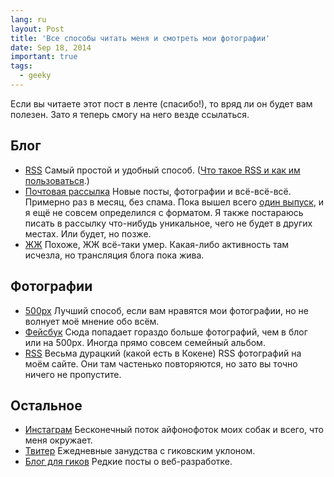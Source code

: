 ```yaml
---
lang: ru
layout: Post
title: 'Все способы читать меня и смотреть мои фотографии'
date: Sep 18, 2014
important: true
tags:
  - geeky
---
```


Если вы читаете этот пост в ленте (спасибо!), то вряд ли он будет вам полезен. Зато я теперь смогу на него везде ссылаться.

## Блог

- [RSS](http://birdwatcher.ru/feed/)
 Самый простой и удобный способ. ([Что такое RSS и как им пользоваться](http://ilyabirman.ru/meanwhile/all/rss-subscription/).)
- [Почтовая рассылка](http://birdwatcher.ru/subscribe/)
 Новые посты, фотографии и всё-всё-всё. Примерно раз в месяц, без спама. Пока вышел всего [один выпуск](http://us8.campaign-archive2.com/?u=de175cf2070fa3cfd7d3ad209&id=2685abebf6), и я ещё не совсем определился с форматом. Я также постараюсь писать в рассылку что-нибудь уникальное, чего не будет в других местах. Или будет, но позже.
- [ЖЖ](http://sapegin.livejournal.com/)
 Похоже, ЖЖ всё-таки умер. Какая-либо активность там исчезла, но трансляция блога пока жива.

## Фотографии

- [500px](http://500px.com/sapegin)
 Лучший способ, если вам нравятся мои фотографии, но не волнует моё мнение обо всём.
- [Фейсбук](https://www.facebook.com/artemsapegin)
 Сюда попадает гораздо больше фотографий, чем в блог или на 500px. Иногда прямо совсем семейный альбом.
- [RSS](http://birdwatcher.ru/feed/timeline/recent.rss)
 Весьма дурацкий (какой есть в Кокене) RSS фотографий на моём сайте. Они там частенько повторяются, но зато вы точно ничего не пропустите.

## Остальное

- [Инстаграм](http://instagram.com/sapegin)
 Бесконечный поток айфонофоток моих собак и всего, что меня окружает.
- [Твитер](https://twitter.com/sapegin)
 Ежедневные занудства с гиковским уклоном.
- [Блог для гиков](http://nano.sapegin.ru/)
 Редкие посты о веб-разработке.
